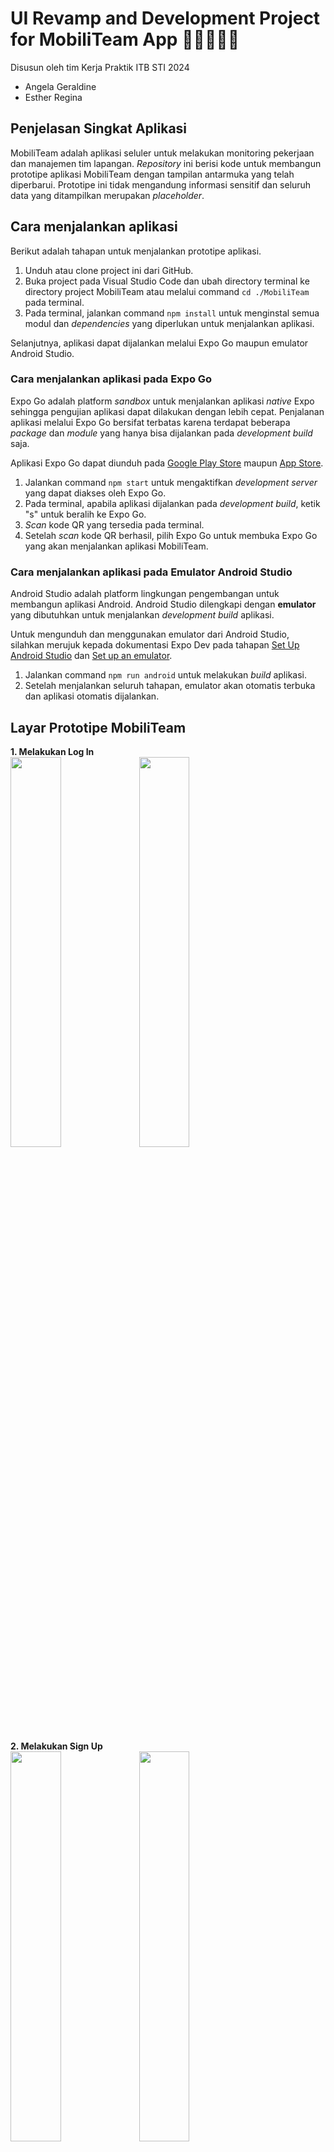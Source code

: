# UI Revamp and Development Project for **MobiliTeam** App 🧑‍💻🧑‍🔧📱

Disusun oleh tim Kerja Praktik ITB STI 2024

- Angela Geraldine
- Esther Regina

## Penjelasan Singkat Aplikasi

MobiliTeam adalah aplikasi seluler untuk melakukan monitoring pekerjaan dan manajemen tim lapangan. _Repository_ ini berisi kode untuk membangun prototipe aplikasi MobiliTeam dengan tampilan antarmuka yang telah diperbarui. Prototipe ini tidak mengandung informasi sensitif dan seluruh data yang ditampilkan merupakan _placeholder_.

## Cara menjalankan aplikasi

Berikut adalah tahapan untuk menjalankan prototipe aplikasi.

1. Unduh atau clone project ini dari GitHub.
2. Buka project pada Visual Studio Code dan ubah directory terminal ke directory project MobiliTeam atau melalui command `cd ./MobiliTeam` pada terminal.
3. Pada terminal, jalankan command `npm install` untuk menginstal semua modul dan _dependencies_ yang diperlukan untuk menjalankan aplikasi.

Selanjutnya, aplikasi dapat dijalankan melalui Expo Go maupun emulator Android Studio.

### Cara menjalankan aplikasi pada Expo Go

Expo Go adalah platform _sandbox_ untuk menjalankan aplikasi _native_ Expo sehingga pengujian aplikasi dapat dilakukan dengan lebih cepat. Penjalanan aplikasi melalui Expo Go bersifat terbatas karena terdapat beberapa _package_ dan _module_ yang hanya bisa dijalankan pada _development build_ saja.

Aplikasi Expo Go dapat diunduh pada [Google Play Store](https://play.google.com/store/apps/details?id=host.exp.exponent&referrer=docs) maupun [App Store](https://itunes.apple.com/app/apple-store/id982107779).

1. Jalankan command `npm start` untuk mengaktifkan _development server_ yang dapat diakses oleh Expo Go.
2. Pada terminal, apabila aplikasi dijalankan pada _development build_, ketik "s" untuk beralih ke Expo Go.
3. _Scan_ kode QR yang tersedia pada terminal.
4. Setelah _scan_ kode QR berhasil, pilih Expo Go untuk membuka Expo Go yang akan menjalankan aplikasi MobiliTeam.

### Cara menjalankan aplikasi pada Emulator Android Studio

Android Studio adalah platform lingkungan pengembangan untuk membangun aplikasi Android. Android Studio dilengkapi dengan **emulator** yang dibutuhkan untuk menjalankan _development build_ aplikasi.

Untuk mengunduh dan menggunakan emulator dari Android Studio, silahkan merujuk kepada dokumentasi Expo Dev pada tahapan [Set Up Android Studio](https://docs.expo.dev/get-started/set-up-your-environment/?platform=android&device=simulated&mode=development-build&buildEnv=local#set-up-android-studio) dan [Set up an emulator](https://docs.expo.dev/get-started/set-up-your-environment/?platform=android&device=simulated&mode=development-build&buildEnv=local#set-up-an-emulator).

1. Jalankan command `npm run android` untuk melakukan _build_ aplikasi.
2. Setelah menjalankan seluruh tahapan, emulator akan otomatis terbuka dan aplikasi otomatis dijalankan.

## Layar Prototipe MobiliTeam

**1. Melakukan Log In** <br>
<img src="./doc/logIn1.jpeg" width=40%>
<img src="./doc/logIn2.jpeg" width=40%>

**2. Melakukan Sign Up** <br>
<img src="./doc/signUp1.jpeg" width=40%>
<img src="./doc/signUp2.jpeg" width=40%>
<img src="./doc/signUp3.jpeg" width=40%>
<img src="./doc/signUp4.jpeg" width=40%>

**3. Menambahkan task baru** <br>
<img src="./doc/newTask1.jpeg" width=40%>
<img src="./doc/newTask2.jpeg" width=40%>

**4. Melihat daftar task** <br>
<img src="./doc/displayTask1.jpeg" width=40%>
<img src="./doc/displayTask2.jpeg" width=40%>
<img src="./doc/displayTask3.jpeg" width=40%>
<img src="./doc/displayTask4.jpeg" width=40%>

**5. Menambahkan permintaan BBM** <br>
<img src="./doc/bbmReq1.jpeg" width=40%>
<img src="./doc/bbmReq2.jpeg" width=40%>

**6. Melihat data BBM** <br>
<img src="./doc/displayBBM1.jpeg" width=40%>
<img src="./doc/displayBBM2.jpeg" width=40%>
<img src="./doc/displayBBM3.jpeg" width=40%>
<img src="./doc/displayBBM4.jpeg" width=40%>

**7. Menambahkan data COP** <br>
<img src="./doc/COPEntry1.jpeg" width=40%>
<img src="./doc/COPEntry2.jpeg" width=40%>

**8. Melihat data COP** <br>
<img src="./doc/COPHistory1.jpeg" width=40%>
<img src="./doc/COPHistory2.jpeg" width=40%>
<img src="./doc/COPHistory3.jpeg" width=40%>
<img src="./doc/COPHistory4.jpeg" width=40%>
<img src="./doc/COPHistory5.jpeg" width=40%>

**9. Menambahkan data AOR** <br>
<img src="./doc/AOR1.jpeg" width=40%>
<img src="./doc/AOR2.jpeg" width=40%>
<img src="./doc/AOR3.jpeg" width=40%>
<img src="./doc/AOR4.jpeg" width=40%>
<img src="./doc/AOR5.jpeg" width=40%>
<img src="./doc/AOR6.jpeg" width=40%>
<img src="./doc/AOR7.jpeg" width=40%>
<img src="./doc/AOR8.jpeg" width=40%>
<img src="./doc/AOR9.jpeg" width=40%>
<img src="./doc/AOR10.jpeg" width=40%>
<img src="./doc/AOR11.jpeg" width=40%>

**9. Menambahkan data AOR** <br>
<img src="./doc/AOR1.jpeg" width=40%>
<img src="./doc/AOR2.jpeg" width=40%>
<img src="./doc/AOR3.jpeg" width=40%>
<img src="./doc/AOR4.jpeg" width=40%>
<img src="./doc/AOR5.jpeg" width=40%>
<img src="./doc/AOR6.jpeg" width=40%>
<img src="./doc/AOR7.jpeg" width=40%>
<img src="./doc/AOR8.jpeg" width=40%>
<img src="./doc/AOR9.jpeg" width=40%>
<img src="./doc/AOR10.jpeg" width=40%>
<img src="./doc/AOR11.jpeg" width=40%>

**10. Melihat data AOR** <br>
<img src="./doc/AORDoc1.jpeg" width=40%>
<img src="./doc/AORDoc2.jpeg" width=40%>

**11. Menambahkan data tower** <br>
<img src="./doc/NewSite1.jpeg" width=40%>
<img src="./doc/NewSite2.jpeg" width=40%>

**12. Melihat data tower** <br>
<img src="./doc/TowerList1.jpeg" width=40%>
<img src="./doc/TowerList2.jpeg" width=40%>

**13. Melakukan clock in** <br>
<img src="./doc/ClockIn.jpeg" width=40%>

**14. Melakukan clock out** <br>
<img src="./doc/ClockOut.jpeg" width=40%>
